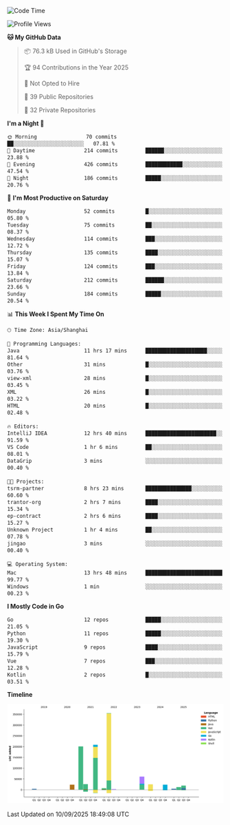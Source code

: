 <!--START_SECTION:waka-->
![Code Time](http://img.shields.io/badge/Code%20Time-4%2C419%20hrs%2014%20mins-blue)

![Profile Views](http://img.shields.io/badge/Profile%20Views-0-blue)

**🐱 My GitHub Data** 

> 📦 76.3 kB Used in GitHub's Storage 
 > 
> 🏆 94 Contributions in the Year 2025
 > 
> 🚫 Not Opted to Hire
 > 
> 📜 39 Public Repositories 
 > 
> 🔑 32 Private Repositories 
 > 
**I'm a Night 🦉** 

```text
🌞 Morning                70 commits          ██░░░░░░░░░░░░░░░░░░░░░░░   07.81 % 
🌆 Daytime                214 commits         ██████░░░░░░░░░░░░░░░░░░░   23.88 % 
🌃 Evening                426 commits         ████████████░░░░░░░░░░░░░   47.54 % 
🌙 Night                  186 commits         █████░░░░░░░░░░░░░░░░░░░░   20.76 % 
```
📅 **I'm Most Productive on Saturday** 

```text
Monday                   52 commits          █░░░░░░░░░░░░░░░░░░░░░░░░   05.80 % 
Tuesday                  75 commits          ██░░░░░░░░░░░░░░░░░░░░░░░   08.37 % 
Wednesday                114 commits         ███░░░░░░░░░░░░░░░░░░░░░░   12.72 % 
Thursday                 135 commits         ████░░░░░░░░░░░░░░░░░░░░░   15.07 % 
Friday                   124 commits         ███░░░░░░░░░░░░░░░░░░░░░░   13.84 % 
Saturday                 212 commits         ██████░░░░░░░░░░░░░░░░░░░   23.66 % 
Sunday                   184 commits         █████░░░░░░░░░░░░░░░░░░░░   20.54 % 
```


📊 **This Week I Spent My Time On** 

```text
🕑︎ Time Zone: Asia/Shanghai

💬 Programming Languages: 
Java                     11 hrs 17 mins      ████████████████████░░░░░   81.64 % 
Other                    31 mins             █░░░░░░░░░░░░░░░░░░░░░░░░   03.76 % 
view-xml                 28 mins             █░░░░░░░░░░░░░░░░░░░░░░░░   03.45 % 
XML                      26 mins             █░░░░░░░░░░░░░░░░░░░░░░░░   03.22 % 
HTML                     20 mins             █░░░░░░░░░░░░░░░░░░░░░░░░   02.48 % 

🔥 Editors: 
IntelliJ IDEA            12 hrs 40 mins      ███████████████████████░░   91.59 % 
VS Code                  1 hr 6 mins         ██░░░░░░░░░░░░░░░░░░░░░░░   08.01 % 
DataGrip                 3 mins              ░░░░░░░░░░░░░░░░░░░░░░░░░   00.40 % 

🐱‍💻 Projects: 
tsrm-partner             8 hrs 23 mins       ███████████████░░░░░░░░░░   60.60 % 
trantor-org              2 hrs 7 mins        ████░░░░░░░░░░░░░░░░░░░░░   15.34 % 
ep-contract              2 hrs 6 mins        ████░░░░░░░░░░░░░░░░░░░░░   15.27 % 
Unknown Project          1 hr 4 mins         ██░░░░░░░░░░░░░░░░░░░░░░░   07.78 % 
jingao                   3 mins              ░░░░░░░░░░░░░░░░░░░░░░░░░   00.40 % 

💻 Operating System: 
Mac                      13 hrs 48 mins      █████████████████████████   99.77 % 
Windows                  1 min               ░░░░░░░░░░░░░░░░░░░░░░░░░   00.23 % 
```

**I Mostly Code in Go** 

```text
Go                       12 repos            █████░░░░░░░░░░░░░░░░░░░░   21.05 % 
Python                   11 repos            █████░░░░░░░░░░░░░░░░░░░░   19.30 % 
JavaScript               9 repos             ████░░░░░░░░░░░░░░░░░░░░░   15.79 % 
Vue                      7 repos             ███░░░░░░░░░░░░░░░░░░░░░░   12.28 % 
Kotlin                   2 repos             █░░░░░░░░░░░░░░░░░░░░░░░░   03.51 % 
```



**Timeline**

![Lines of Code chart](https://raw.githubusercontent.com/youtiaoguagua/youtiaoguagua/master/assets/bar_graph.png)


 Last Updated on 10/09/2025 18:49:08 UTC
<!--END_SECTION:waka-->
